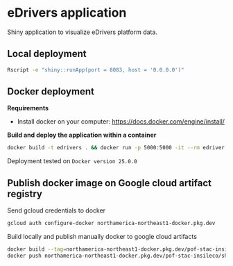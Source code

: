 # eDrivers application

Shiny application to visualize eDrivers platform data.

## Local deployment

```bash
Rscript -e "shiny::runApp(port = 8083, host = '0.0.0.0')"
```

## Docker deployment

**Requirements**

- Install docker on your computer: https://docs.docker.com/engine/install/

**Build and deploy the application within a container**

```bash
docker build -t edrivers . && docker run -p 5000:5000 -it --rm edriver
```
Deployment tested on `Docker version 25.0.0`

## Publish docker image on Google cloud artifact registry

Send gcloud credentials to docker 

```bash
gcloud auth configure-docker northamerica-northeast1-docker.pkg.dev
```

Build locally and publish manually docker to google cloud artifacts

```bash
docker build --tag=northamerica-northeast1-docker.pkg.dev/pof-stac-insileco/shiny-docker-prod/edrivers:v1.0.0 .
docker push northamerica-northeast1-docker.pkg.dev/pof-stac-insileco/shiny-docker-prod/edrivers:v1.0.0
```